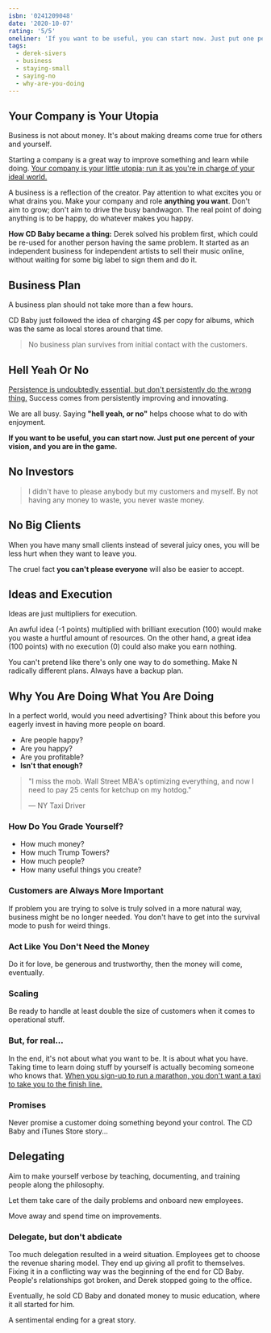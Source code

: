 ```yaml
---
isbn: '0241209048'
date: '2020-10-07'
rating: '5/5'
oneliner: 'If you want to be useful, you can start now. Just put one percent of your vision, and you are in the game.'
tags:
  - derek-sivers
  - business
  - staying-small
  - saying-no
  - why-are-you-doing
---
```


## Your Company is Your Utopia

Business is not about money. It's about making dreams come true for others and yourself.

Starting a company is a great way to improve something and learn while doing.
[Your company is your little utopia; run it as you're in charge of your ideal world.](/tags/your-utopia)

A business is a reflection of the creator. Pay attention to what excites you or what drains you.
Make your company and role **anything you want**.
Don't aim to grow; don't aim to drive the busy bandwagon.
The real point of doing anything is to be happy, do whatever makes you happy.

**How CD Baby became a thing:** Derek solved his problem first, which could be re-used for another person having the same problem. It started as an independent business for independent artists to sell their music online, without waiting for some big label to sign them and do it.

## Business Plan

A business plan should not take more than a few hours.

CD Baby just followed the idea of charging 4\$ per copy for albums, which was the same as local stores around that time.

> No business plan survives from initial contact with the customers.

## Hell Yeah Or No

[Persistence is undoubtedly essential, but don't persistently do the wrong thing.](/tags/persistence) Success comes from persistently improving and innovating.

We are all busy. Saying **"hell yeah, or no"** helps choose what to do with enjoyment.

**If you want to be useful, you can start now. Just put one percent of your vision, and you are in the game.**

## No Investors

> I didn't have to please anybody but my customers and myself.
> By not having any money to waste, you never waste money.

## No Big Clients

When you have many small clients instead of several juicy ones, you will be less hurt when they want to leave you.

The cruel fact **you can't please everyone** will also be easier to accept.

## Ideas and Execution

Ideas are just multipliers for execution.

An awful idea (-1 points) multiplied with brilliant execution (100) would make you waste a hurtful amount of resources. On the other hand, a great idea (100 points) with no execution (0) could also make you earn nothing.

You can't pretend like there's only one way to do something.
Make N radically different plans.
Always have a backup plan.

## Why You Are Doing What You Are Doing

In a perfect world, would you need advertising? Think about this before you eagerly invest in having more people on board.

- Are people happy?
- Are you happy?
- Are you profitable?
- **Isn't that enough?**

> "I miss the mob. Wall Street MBA's optimizing everything, and now I need to pay 25 cents for ketchup on my hotdog."
>
> &mdash; NY Taxi Driver

### How Do You Grade Yourself?

- How much money?
- How much Trump Towers?
- How much people?
- How many useful things you create?

### Customers are Always More Important

If problem you are trying to solve is truly solved in a more natural way, business might be no longer needed. You don't have to get into the survival mode to push for weird things.

### Act Like You Don't Need the Money

Do it for love, be generous and trustworthy, then the money will come, eventually.

### Scaling

Be ready to handle at least double the size of customers when it comes to operational stuff.

### But, for real...

In the end, it's not about what you want to be. It is about what you have. Taking time to learn doing stuff by yourself is actually becoming someone who knows that. [When you sign-up to run a marathon, you don't want a taxi to take you to the finish line.](/tags/get-rich-quick)

### Promises

Never promise a customer doing something beyond your control. The CD Baby and iTunes Store story...

## Delegating

Aim to make yourself verbose by teaching, documenting, and training people along the philosophy.

Let them take care of the daily problems and onboard new employees.

Move away and spend time on improvements.

### Delegate, but don't abdicate

Too much delegation resulted in a weird situation.
Employees get to choose the revenue sharing model.
They end up giving all profit to themselves.
Fixing it in a conflicting way was the beginning of the end for CD Baby. People's relationships got broken, and Derek stopped going to the office.

Eventually, he sold CD Baby and donated money to music education, where it all started for him. 

A sentimental ending for a great story.
